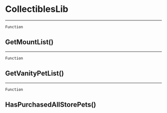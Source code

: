 CollectiblesLib
===============

------------------------------------------------------------------------

`Function`

GetMountList()
--------------

------------------------------------------------------------------------

`Function`

GetVanityPetList()
------------------

------------------------------------------------------------------------

`Function`

HasPurchasedAllStorePets()
--------------------------
